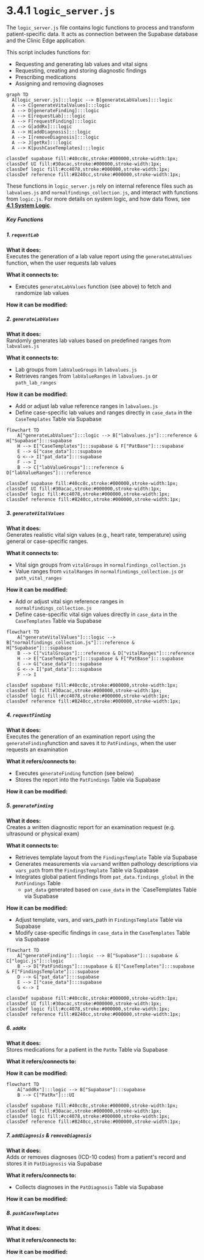 # 3.4.1  `logic_server.js`

The `logic_server.js` file contains logic functions to process and transform patient-specific data. It acts as connection between the Supabase database and the Clinic Edge application. 

This script includes functions for:
- Requesting and generating lab values and vital signs
- Requesting, creating and storing diagnostic findings
- Prescribing medications
- Assigning and removing diagnoses

```mermaid
graph TD
  A[logic_server.js]:::logic --> B[generateLabValues]:::logic
  A --> C[generateVitalValues]:::logic
  A --> D[generateFinding]:::logic
  A --> E[requestLab]:::logic
  A --> F[requestFinding]:::logic
  A --> G[addRx]:::logic
  A --> H[addDiagnosis]:::logic
  A --> I[removeDiagnosis]:::logic
  A --> J[getRx]:::logic
  A --> K[pushCaseTemplates]:::logic

classDef supabase fill:#40cc8c,stroke:#000000,stroke-width:1px;
classDef UI fill:#30acac,stroke:#000000,stroke-width:1px;
classDef logic fill:#cc4078,stroke:#000000,stroke-width:1px;
classDef reference fill:#8240cc,stroke:#000000,stroke-width:1px;
```

These functions in `logic_server.js` rely on internal reference files such as `labvalues.js` and `normalfindings_collection.js`, and interact with functions from `logic.js`. For more details on system logic, and how data flows, see [**4.1 System Logic**](../4_1_system_logic.md).

##### Key Functions

##### 1. `requestLab`

**What it does:**  
Executes the generation of a lab value report using the `generateLabValues` function, when the user requests lab values

**What it connects to:**  
- Executes `generateLabValues` function (see above) to fetch and randomize lab values

**How it can be modified:**  

##### 2. `generateLabValues`

**What it does:**  
Randomly generates lab values based on predefined ranges from `labvalues.js`

**What it connects to:**  
- Lab groups from `labValueGroups` in `labvalues.js`
- Retrieves ranges from `labValueRanges` in `labvalues.js` or `path_lab_ranges`

**How it can be modified:**  
- Add or adjust lab value reference ranges in `labvalues.js`
- Define case-specific lab values and ranges directly in `case_data` in the `CaseTemplates` Table via Supabase

```mermaid
flowchart TD
    A["generateLabValues"]:::logic --> B["labvalues.js"]:::reference & H["Supabase"]:::supabase
    H --> E["CaseTemplates"]:::supabase & F["PatBase"]:::supabase
    E --> G["case_data"]:::supabase
    G <--> I["pat_data"]:::supabase
    F --> I
    B --> C["labValueGroups"]:::reference & D["labValueRanges"]:::reference
  
classDef supabase fill:#40cc8c,stroke:#000000,stroke-width:1px;
classDef UI fill:#30acac,stroke:#000000,stroke-width:1px;
classDef logic fill:#cc4078,stroke:#000000,stroke-width:1px;
classDef reference fill:#8240cc,stroke:#000000,stroke-width:1px;
```

##### 3. `generateVitalValues`

**What it does:**  
Generates realistic vital sign values (e.g., heart rate, temperature) using general or case-specific ranges.

**What it connects to:**  
- Vital sign groups from `vitalGroups` in `normalfindings_collection.js`
- Value ranges from `vitalRanges` in `normalfindings_collection.js` or `path_vital_ranges`

**How it can be modified:**  
- Add or adjust vital sign reference ranges in `normalfindings_collection.js`
- Define case-specific vital sign values directly in `case_data` in the `CaseTemplates` Table via Supabase

```mermaid
flowchart TD
    A["generateVitalValues"]:::logic --> B["normalfindings_collection.js"]:::reference & H["Supabase"]:::supabase
    B --> C["vitalGroups"]:::reference & D["vitalRanges"]:::reference
    H --> E["CaseTemplates"]:::supabase & F["PatBase"]:::supabase
    E --> G["case_data"]:::supabase
    G <--> I["pat_data"]:::supabase
    F --> I

classDef supabase fill:#40cc8c,stroke:#000000,stroke-width:1px;
classDef UI fill:#30acac,stroke:#000000,stroke-width:1px;
classDef logic fill:#cc4078,stroke:#000000,stroke-width:1px;
classDef reference fill:#8240cc,stroke:#000000,stroke-width:1px;
```

##### 4. `requestFinding`

**What it does:**  
Executes the generation of an examination report using the `generateFinding`function and saves it to `PatFindings`, when the user requests an examination

**What it refers/connects to:**  
- Executes `generateFinding` function (see below)
- Stores the report into the `PatFindings` Table via Supabase

**How it can be modified:**  

##### 5. `generateFinding`

**What it does:**  
Creates a written diagnostic report for an examination request (e.g. ultrasound or physical exam)

**What it connects to:**  
- Retrieves template layout from the `FindingsTemplate` Table via Supabase
- Generates measurements via `vars`and written pathology descriptions via `vars_path` from the `FindingsTemplate` Table via Supabase 
- Integrates global patient findings from `pat_data.findings_global` in the `PatFindings` Table 
  - `pat_data` generated based on `case_data` in the `CaseTemplates Table via Supabase

**How it can be modified:**  
- Adjust template, vars, and vars_path in `FindingsTemplate` Table via Supabase
- Modify case-specific findings in `case_data` in the `CaseTemplates` Table via Supabase

```mermaid
flowchart TD
    A["generateFinding"]:::logic --> B["Supabase"]:::supabase & C["logic.js"]:::logic
    B --> D["PatFindings"]:::supabase & E["CaseTemplates"]:::supabase & F["FindingsTemplate"]:::supabase
    D --> G["pat_data"]:::supabase
    E --> I["case_data"]:::supabase
    G <--> I

classDef supabase fill:#40cc8c,stroke:#000000,stroke-width:1px;
classDef UI fill:#30acac,stroke:#000000,stroke-width:1px;
classDef logic fill:#cc4078,stroke:#000000,stroke-width:1px;
classDef reference fill:#8240cc,stroke:#000000,stroke-width:1px;
```

##### 6. `addRx`

**What it does:**  
Stores medications for a patient in the `PatRx` Table via Supabase

**What it refers/connects to:**  

**How it can be modified:**  

```mermaid
flowchart TD
    A["addRx"]:::logic --> B["Supabase"]:::supabase
    B --> C["PatRx"]:::UI

classDef supabase fill:#40cc8c,stroke:#000000,stroke-width:1px;
classDef UI fill:#30acac,stroke:#000000,stroke-width:1px;
classDef logic fill:#cc4078,stroke:#000000,stroke-width:1px;
classDef reference fill:#8240cc,stroke:#000000,stroke-width:1px;
```

##### 7. `addDiagnosis` & `removeDiagnosis`

**What it does:**  
Adds or removes diagnoses (ICD-10 codes) from a patient's record and stores it in `PatDiagnosis` via Supabase

**What it refers/connects to:**  
- Collects diagnoses in the `PatDiagnosis` Table via Supabase

**How it can be modified:**  

##### 8. `pushCaseTemplates`

**What it does:**  

**What it refers/connects to:**  

**How it can be modified:**  
